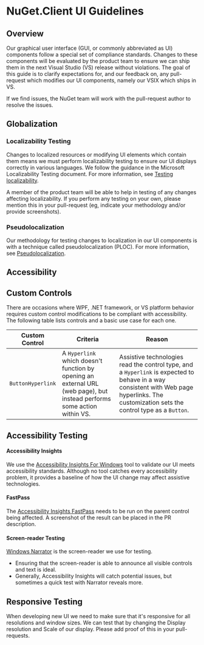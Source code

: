 
# NuGet.Client UI Guidelines

## Overview
Our graphical user interface (GUI, or commonly abbreviated as UI) components follow a special set of compliance standards. Changes to these components will be evaluated by the product team to ensure we can ship them in the next Visual Studio (VS) release without violations. The goal of this guide is to clarify expectations for, and our feedback on, any pull-request which modifies our UI components, namely our VSIX which ships in VS.

If we find issues, the NuGet team will work with the pull-request author to resolve the issues.

## Globalization

### Localizability Testing

Changes to localized resources or modifying UI elements which contain them means we must perform localizability testing to ensure our UI displays correctly in various languages. We follow the guidance in the Microsoft Localizability Testing document. For more information, see [Testing localizability](https://learn.microsoft.com/globalization/testing/localizability-testing).

A member of the product team will be able to help in testing of any changes affecting localizability. If you perform any testing on your own, please mention this in your pull-request (eg, indicate your methodology and/or provide screenshots). 

### Pseudolocalization

Our methodology for testing changes to localization in our UI components is with a technique called pseudolocalization (PLOC). For more information, see [Pseudolocalization](https://learn.microsoft.com/globalization/methodology/pseudolocalization).

## Accessibility

## Custom Controls 

There are occasions where WPF, .NET framework, or VS platform behavior requires custom control modifications to be compliant with accessibility.
The following table lists controls and a basic use case for each one.

|Custom Control|Criteria|Reason|
|---|---|---|
|`ButtonHyperlink`|A `Hyperlink` which doesn't function by opening an external URL (web page), but instead performs some action within VS.|Assistive technologies read the control type, and a `Hyperlink` is expected to behave in a way consistent with Web page hyperlinks. The customization sets the control type as a `Button`. |

## Accessibility Testing

#### Accessibility Insights

We use the [Accessibility Insights For Windows](https://accessibilityinsights.io) tool to validate our UI meets accessibility standards. Although no tool catches every accessibility problem, it provides a baseline of how the UI change may affect assistive technologies.

#### FastPass

The [Accessibility Insights FastPass](https://accessibilityinsights.io/docs/windows/getstarted/fastpass/) needs to be run on the parent control being affected. A screenshot of the result can be placed in the PR description. 

#### Screen-reader Testing

[Windows Narrator](https://support.microsoft.com/windows/complete-guide-to-narrator-e4397a0d-ef4f-b386-d8ae-c172f109bdb1) is the screen-reader we use for testing. 
- Ensuring that the screen-reader is able to announce all visible controls and text is ideal. 
- Generally, Accessibility Insights will catch potential issues, but sometimes a quick test with Narrator reveals more.

## Responsive Testing

When developing new UI we need to make sure that it's responsive for all resolutions and window sizes. We can test that by changing the Display resolution and Scale of our display. Please add proof of this in your pull-requests.
